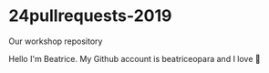 # 24pullrequests-2019
Our workshop repository

Hello I'm Beatrice. My Github account is beatriceopara and I love :penguin:
